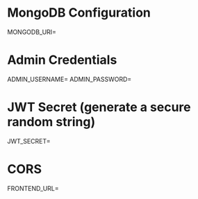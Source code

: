 # MongoDB Configuration
MONGODB_URI=

# Admin Credentials
ADMIN_USERNAME=
ADMIN_PASSWORD=

# JWT Secret (generate a secure random string)
JWT_SECRET=

# CORS
FRONTEND_URL=
